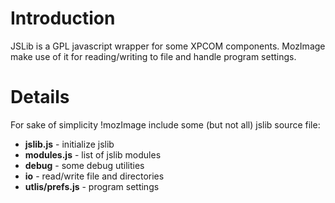# Introduction #

JSLib is a GPL javascript wrapper for some XPCOM components. MozImage make use of it for reading/writing to file and handle program settings.


# Details #

For sake of simplicity !mozImage include some (but not all) jslib source file:

  * **jslib.js** - initialize jslib
  * **modules.js** - list of jslib modules
  * **debug** - some debug utilities
  * **io** - read/write file and directories
  * **utlis/prefs.js** - program settings